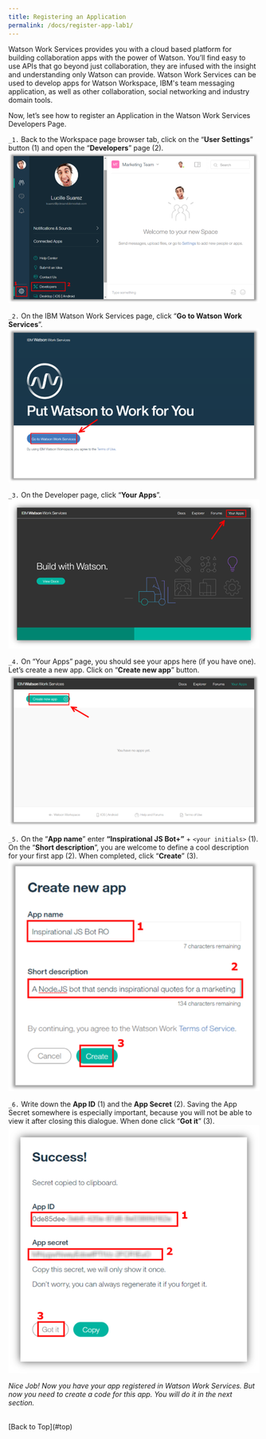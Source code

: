 ```yaml
---
title: Registering an Application
permalink: /docs/register-app-lab1/
---
```


<a name="top"/>

Watson Work Services provides you with a cloud based platform for building collaboration apps with the power of Watson. You’ll find easy to use APIs that go beyond just collaboration, they are infused with the insight and understanding only Watson can provide. Watson Work Services can be used to develop apps for Watson Workspace, IBM's team messaging application, as well as other collaboration, social networking and industry domain tools.

Now, let’s see how to register an Application in the Watson Work Services Developers Page.

`_1.` Back to the Workspace page browser tab, click on the “**User Settings**” button (1) and open the “**Developers**” page (2).
![opening dev page](../images/opening-dev-page.png)

`_2.` On the IBM Watson Work Services page, click “**Go to Watson Work Services**”.
![Go to WWS](../images/goto-wws.png)

`_3.` On the Developer page, click “**Your Apps**”.
![Your Apps Page](../images/yourapps.png)

`_4.` On “Your Apps” page, you should see your apps here (if you have one). Let’s create a new app.  Click on “**Create new app**” button.
![Creating WWS App](../images/create-new-app.png)

`_5.` On the “**App name**” enter **“Inspirational JS Bot+”** + `<your initials>` (1). On the “**Short description**”, you are welcome to define a cool description for your first app (2). When completed, click “**Create**” (3).
![App Name](../images/inspirational-bot.png)

`_6.` Write down the **App ID** (1) and the **App Secret** (2). Saving the App Secret somewhere is especially important, because you will not be able to view it after closing this dialogue. When done click “**Got it**” (3).
![App Secret](../images/app-secret.png)

*Nice Job! Now you have your app registered in Watson Work Services. But now you need to create a code for this app. You will do it in the next section.*

<br/>
[Back to Top](#top)  
